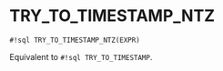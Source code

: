 # TRY_TO_TIMESTAMP_NTZ


`#!sql TRY_TO_TIMESTAMP_NTZ(EXPR)`

Equivalent to `#!sql TRY_TO_TIMESTAMP`.

